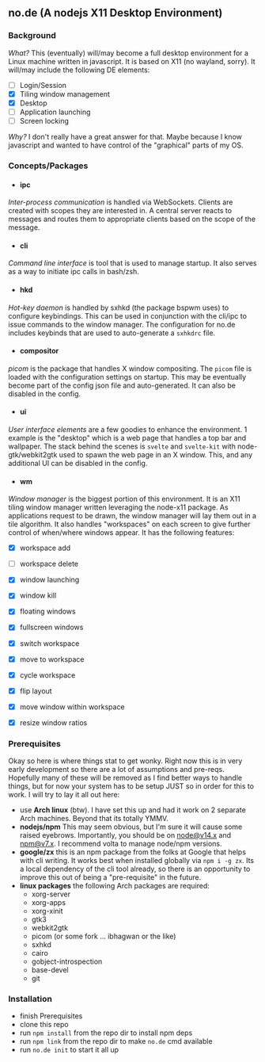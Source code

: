 ## no.de (A nodejs X11 Desktop Environment)

### Background
_What?_ This (eventually) will/may become a full desktop environment for a Linux machine written in javascript.
It is based on X11 (no wayland, sorry).  It will/may include the following DE elements:
* [ ] Login/Session
* [x] Tiling window management
* [x] Desktop
* [ ] Application launching
* [ ] Screen locking

_Why?_ I don't really have a great answer for that.  Maybe because I know javascript and wanted to have control
of the "graphical" parts of my OS.

### Concepts/Packages

* #### ipc
_Inter-process communication_ is handled via WebSockets. Clients are created with scopes they are interested in.
A central server reacts to messages and routes them to appropriate clients based on the scope of the message.

* #### cli
_Command line interface_ is tool that is used to manage startup.  It also serves as a way to initiate ipc calls 
in bash/zsh.

* #### hkd
_Hot-key daemon_ is handled by sxhkd (the package bspwm uses) to configure keybindings. This can be used in 
conjunction with the cli/ipc to issue commands to the window manager. The configuration for no.de includes 
keybinds that are used to auto-generate a `sxhkdrc` file.

* #### compositor
_picom_ is the package that handles X window compositing.  The `picom` file is loaded with the configuration
settings on startup.  This may be eventually become part of the config json file and auto-generated.  It can
also be disabled in the config.

* #### ui
_User interface elements_ are a few goodies to enhance the environment. 1 example is the "desktop" which
is a web page that handles a top bar and wallpaper.  The stack behind the scenes is `svelte` and `svelte-kit`
with node-gtk/webkit2gtk used to spawn the web page in an X window.  This, and any additional UI can be disabled
in the config.

* #### wm
_Window manager_ is the biggest portion of this environment.  It is an X11 tiling window manager written
leveraging the node-x11 package. As applications request to be drawn, the window manager will lay them out
in a tile algorithm.  It also handles "workspaces" on each screen to give further control of when/where
windows appear. It has the following features:

  * [x] workspace add
  * [ ] workspace delete
  * [x] window launching
  * [x] window kill
  * [x] floating windows
  * [x] fullscreen windows
  * [x] switch workspace
  * [x] move to workspace
  * [x] cycle workspace
  * [x] flip layout
  * [x] move window within workspace
  * [x] resize window ratios


### Prerequisites
Okay so here is where things stat to get wonky.  Right now this is in very early development so there are a
lot of assumptions and pre-reqs.  Hopefully many of these will be removed as I find better ways to handle
things, but for now your system has to be setup JUST so in order for this to work.  I will try to lay it all
out here:
  * use **Arch linux** (btw). I have set this up and had it work on 2 separate Arch machines. Beyond that its
  totally YMMV.
  * **nodejs/npm** This may seem obvious, but I'm sure it will cause some raised eyebrows.  Importantly, you
  should be on node@v14.x and npm@v7.x.  I recommend volta to manage node/npm versions.
  * **google/zx** this is an npm package from the folks at Google that helps with cli writing.  It works best
  when installed globally via `npm i -g zx`.  Its a local dependency of the cli tool already, so there is an
  opportunity to improve this out of being a "pre-requisite" in the future.
  * **linux packages** the following Arch packages are required:
    * xorg-server
    * xorg-apps
    * xorg-xinit
    * gtk3
    * webkit2gtk
    * picom (or some fork ... ibhagwan or the like)
    * sxhkd
    * cairo
    * gobject-introspection
    * base-devel
    * git

### Installation
* finish Prerequisites
* clone this repo
* run `npm install` from the repo dir to install npm deps
* run `npm link` from the repo dir to make `no.de` cmd available
* run `no.de init` to start it all up
